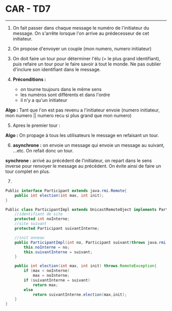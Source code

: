 # CAR - TD7
---

1) On fait passer dans chaque message le numéro de l'initiateur du message. On s'arrête lorsque l'on arrive au prédecesseur de cet initiateur.

2) On propose d'envoyer un couple (mon numero, numero initiateur)

3) On doit faire un tour pour déterminer l'élu (= le plus grand identifiant), puis refaire un tour pour le faire savoir à tout le monde. Ne pas oublier d'inclure son identifiant dans le message.

4) **Préconditions :** 
	- on tourne toujours dans le même sens
	- les numéros sont différents et dans l'ordre
	- il n'y a qu'un initiateur
	
**Algo :** Tant que l'on est pas revenu a l'initiateur
	 				 	envoie (numero initiateur, mon numero || numero recu si plus grand que mon numero)

5) Apres le premier tour :

**Algo :** On propage à tous les utilisateurs le message en refaisant un tour.

6) **asynchrone :** on envoie un message qui envoie un message au suivant, ...etc. On refait donc un tour.

**synchrone :** arrivé au précédent de l'initiateur, on repart dans le sens inverse pour renvoyer le message au précédent. On évite ainsi de faire un tour complet en plus.

7) 
```java
Public interface Participant extends java.rmi.Remote{
	public int election(int max, int init);
}

Public class ParticipantImpl extends UnicastRemoteOject implements Participant{
	//identifiant de site
	protected int noInterne;
	//site suivant
	protected Participant suivantInterne;

	//init anneau
	public ParticipantImpl(int no, Participant suivant)throws java.rmi.RemoteException{
		this.noInterne = no;
		this.suivantInterne = suivant;
	}

	public int election(int max, int init) throws RemoteException{
		if (max < noInterne)
			max = noInterne;
		if (suivantInterne = suivant)
			return max;
		else
			return suivantInterne.election(max,init);
	}
}
```

